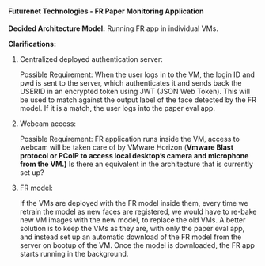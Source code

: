 <h4>Futurenet Technologies - FR Paper Monitoring Application</h4>

**Decided Architecture Model:** Running FR app in individual VMs. 

**Clarifications:** 

1. Centralized deployed authentication server:

   Possible Requirement: When the user logs in to the VM, the login ID and pwd is sent to the server, which authenticates it and sends back the USERID in an encrypted token using JWT (JSON Web Token). This will be used to match against the output label of the face detected by the FR model. If it is a match, the user logs into the paper eval app. 

2. Webcam access: 

   Possible Requirement: FR application runs inside the VM, access to webcam will be taken care of by VMware Horizon (**Vmware Blast protocol or PCoIP to access local desktop’s camera and microphone from the VM.)** Is there an equivalent in the architecture that is currently set up? 

3. FR model: 

   If the VMs are deployed with the FR model inside them, every time we retrain the model as new faces are registered, we would have to re-bake new VM images with the new model, to replace the old VMs. A better solution is to keep the VMs as they are, with only the paper eval app, and instead set up an automatic download of the FR model from the server on bootup of the VM. Once the model is downloaded, the FR app starts running in the background. 

   

   

